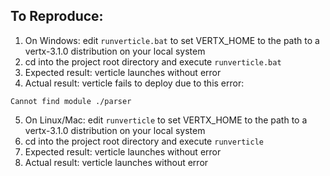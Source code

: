 ## To Reproduce:

1. On Windows: edit `runverticle.bat` to set VERTX_HOME to the path to a vertx-3.1.0 distribution on your local system
2. cd into the project root directory and execute `runverticle.bat`
3. Expected result: verticle launches without error
4. Actual result: verticle fails to deploy due to this error:
```
Cannot find module ./parser
```
5. On Linux/Mac: edit `runverticle` to set VERTX_HOME to the path to a vertx-3.1.0 distribution on your local system
2. cd into the project root directory and execute `runverticle`
3. Expected result: verticle launches without error
4. Actual result: verticle launches without error
